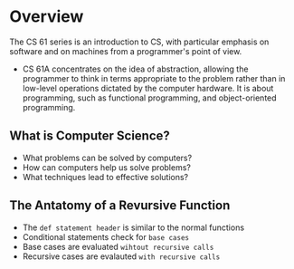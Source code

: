 # Overview

The CS 61 series is an introduction to CS, with particular emphasis on software and on machines from a programmer's point of view.

* CS 61A concentrates on the idea of abstraction, allowing the programmer to think in terms appropriate to the problem rather than in low-level operations dictated by the computer hardware. It is about programming, such as functional programming, and object-oriented programming.

## What is Computer Science?

* What problems can be solved by computers?
* How can computers help us solve problems?
* What techniques lead to effective solutions?


## The Antatomy of a Revursive Function

* The `def statement header` is similar to the normal functions
* Conditional statements check for `base cases`
* Base cases are evaluated `wihtout recursive calls`
* Recursive cases are evalauted `with recursive calls`
